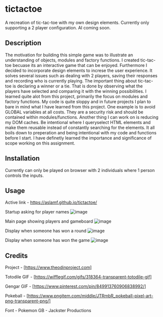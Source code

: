 # tictactoe
A recreation of tic-tac-toe with my own design elements. Currently only supporting a 2 player configuration. AI coming soon.

## Description

The motivation for building this simple game was to illustrate an understanding of objects, modules and factory functions. I created tic-tac-toe becuase its an interactive game that can be enjoyed. Furthermore I decided to incorporate design elements to increse the user experience. It solves several issues such as dealing with 2 players, saving their responses and recording who is currently playing. The important thing about tic-tac-toe is declaring a winner or a tie. That is done by observing what the players have selected and comparing it with the winning possibilities. 
I learned quite alot from this project, primarily the focus on modules and factory functions. My code is quite sloppy and in future projects I plan to bare in mind what I have learned from this project. One example is to avoid GLOBAL variables at all costs. They are a security risk and should be contained within modules/functions. Another thing I can work on is reducing my DOM caches. Be intentional where I queryselect HTML elements and make them reusable instead of constantly searching for the elements. It all boils down to preperation and being intentional with my code and functions before I start. I have definetly learned the importance and significance of scope working on this assignment. 

## Installation

Currently can only be played on browser with 2 individuals where 1 person controls the inputs. 

## Usage 

Active link - https://aslamf.github.io/tictactoe/

Startup asking for player names
![image](https://user-images.githubusercontent.com/86327031/213587266-15692303-5a27-4c7c-856b-ac86164fb2c4.png)

Main page showing players and gameboard
![image](https://user-images.githubusercontent.com/86327031/213587461-c8209c31-e400-45cb-b0e4-5a86ad17636c.png)

Display when someone has won a round
![image](https://user-images.githubusercontent.com/86327031/213587572-cf65ddcb-9515-4ffd-aff8-71e2d4d37a25.png)

Display when someone has won the game 
![image](https://user-images.githubusercontent.com/86327031/213587717-8eb6afe3-32c2-41db-bd0a-753d95711b87.png)

## Credits 

Project - [https://www.theodinproject.com] 

Totodile GIF - [https://wifflegif.com/gifs/318364-transparent-totodile-gif]

Gengar GIF - [https://www.pinterest.com/pin/849913760906838992/]

Pokeball - [https://www.pngitem.com/middle/JTRmbR_pokeball-pixel-art-png-transparent-png/]

Font - Pokemon GB - Jackster Productions 